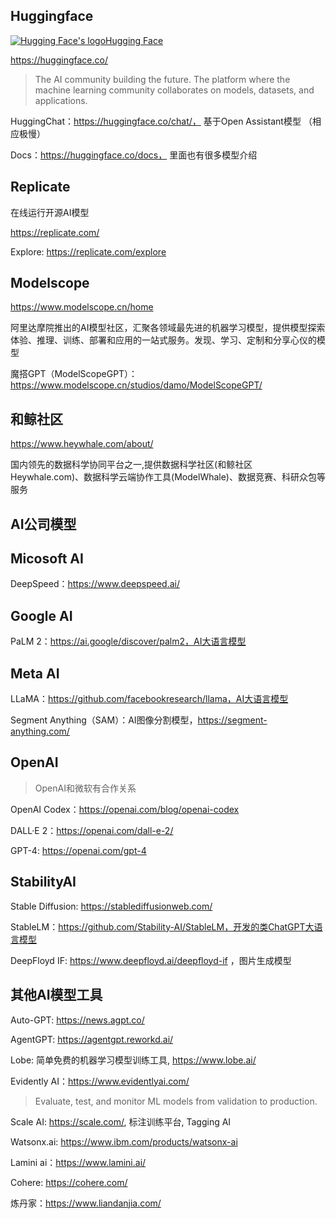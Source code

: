 ## Huggingface
[![Hugging Face's logo](https://huggingface.co/front/assets/huggingface_logo-noborder.svg)Hugging Face](https://huggingface.co/)

https://huggingface.co/

> The AI community building the future.
> The platform where the machine learning community collaborates on models, datasets, and applications.

HuggingChat：https://huggingface.co/chat/， 基于Open Assistant模型 （相应极慢）

Docs：https://huggingface.co/docs， 里面也有很多模型介绍

## Replicate

在线运行开源AI模型

https://replicate.com/

Explore: https://replicate.com/explore

## Modelscope
https://www.modelscope.cn/home

阿里达摩院推出的AI模型社区，汇聚各领域最先进的机器学习模型，提供模型探索体验、推理、训练、部署和应用的一站式服务。发现、学习、定制和分享心仪的模型

魔搭GPT（ModelScopeGPT）：https://www.modelscope.cn/studios/damo/ModelScopeGPT/

## 和鲸社区

https://www.heywhale.com/about/

国内领先的数据科学协同平台之一,提供数据科学社区(和鲸社区Heywhale.com)、数据科学云端协作工具(ModelWhale)、数据竞赛、科研众包等服务

## AI公司模型

## Micosoft AI

DeepSpeed：https://www.deepspeed.ai/

## Google AI

PaLM 2：https://ai.google/discover/palm2，AI大语言模型

## Meta AI

LLaMA：https://github.com/facebookresearch/llama，AI大语言模型

Segment Anything（SAM）：AI图像分割模型，https://segment-anything.com/

## OpenAI

> OpenAI和微软有合作关系

OpenAI Codex：https://openai.com/blog/openai-codex

DALL·E 2：https://openai.com/dall-e-2/

GPT-4:  https://openai.com/gpt-4

## StabilityAI

Stable Diffusion: https://stablediffusionweb.com/

StableLM：https://github.com/Stability-AI/StableLM，开发的类ChatGPT大语言模型

DeepFloyd IF: https://www.deepfloyd.ai/deepfloyd-if ，图片生成模型

## 其他AI模型工具

Auto-GPT:  https://news.agpt.co/

AgentGPT: https://agentgpt.reworkd.ai/

Lobe: 简单免费的机器学习模型训练工具, https://www.lobe.ai/

Evidently AI：https://www.evidentlyai.com/

> Evaluate, test, and monitor ML models from validation to production.

Scale AI: https://scale.com/,  标注训练平台, Tagging AI

Watsonx.ai: https://www.ibm.com/products/watsonx-ai

Lamini ai：https://www.lamini.ai/

Cohere: https://cohere.com/

炼丹家：https://www.liandanjia.com/

